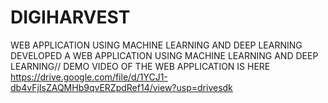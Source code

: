 # DIGIHARVEST
WEB APPLICATION USING MACHINE LEARNING AND DEEP LEARNING 
DEVELOPED A WEB APPLICATION USING MACHINE LEARNING AND DEEP LEARNING//
DEMO VIDEO OF THE WEB APPLICATION IS HERE   https://drive.google.com/file/d/1YCJ1-db4vFjIsZAQMHb9qvERZpdRef14/view?usp=drivesdk

